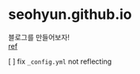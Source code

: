 # seohyun.github.io
블로그를 만들어보자!  
[ref](https://docs.github.com/en/pages)

[ ] fix `_config.yml` not reflecting
